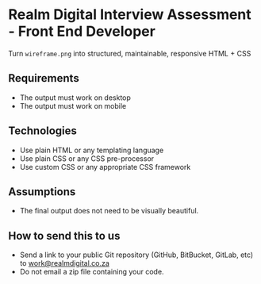 # Realm Digital Interview Assessment - Front End Developer

Turn `wireframe.png` into structured, maintainable, responsive HTML + CSS 

## Requirements

* The output must work on desktop
* The output must work on mobile

## Technologies

* Use plain HTML or any templating language
* Use plain CSS or any CSS pre-processor
* Use custom CSS or any appropriate CSS framework

## Assumptions

* The final output does not need to be visually beautiful. 

## How to send this to us

* Send a link to your public Git repository (GitHub, BitBucket, GitLab, etc) to work@realmdigital.co.za
* Do not email a zip file containing your code.
